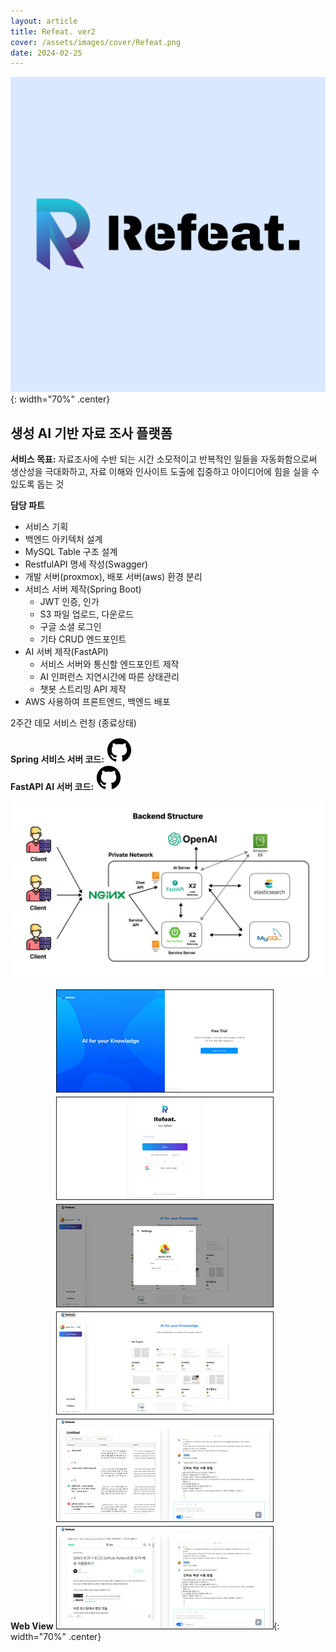 ```yaml
---
layout: article
title: Refeat. ver2
cover: /assets/images/cover/Refeat.png
date: 2024-02-25
---
```

![](../assets/images/cover/Refeat.png){: width="70%" .center}

## 생성 AI 기반 자료 조사 플랫폼

**서비스 목표:** 자료조사에 수반 되는 시간 소모적이고 반복적인 일들을 자동화함으로써 생산성을 극대화하고, 자료 이해와 인사이트 도출에 집중하고 아이디어에 힘을 실을 수 있도록 돕는 것

**담당 파트**  
* 서비스 기획
* 백엔드 아키텍처 설계
* MySQL Table 구조 설계
* RestfulAPI 명세 작성(Swagger)
* 개발 서버(proxmox), 배포 서버(aws) 환경 분리
* 서비스 서버 제작(Spring Boot)
	* JWT 인증, 인가
	* S3 파일 업로드, 다운로드
	* 구글 소셜 로그인
	* 기타 CRUD 엔드포인트
* AI 서버 제작(FastAPI)
	* 서비스 서버와 통신할 엔드포인트 제작
	* AI 인퍼런스 지연시간에 따른 상태관리
	* 챗봇 스트리밍 API 제작
* AWS 사용하여 프론트엔드, 백엔드 배포



2주간 데모 서비스 런칭 (종료상태)

**Spring 서비스 서버 코드:** [<img src="/assets/images/github-20.svg">](https://github.com/devch1013/Refeat-BE)  
**FastAPI AI 서버 코드:** [<img src="/assets/images/github-20.svg">](https://github.com/devch1013/refeat_AI_BE)  



![](/assets/images/Refeat-backend-structure.png)


**Web View**
![](../assets/images/Refeat-web.png){: width="70%" .center}

